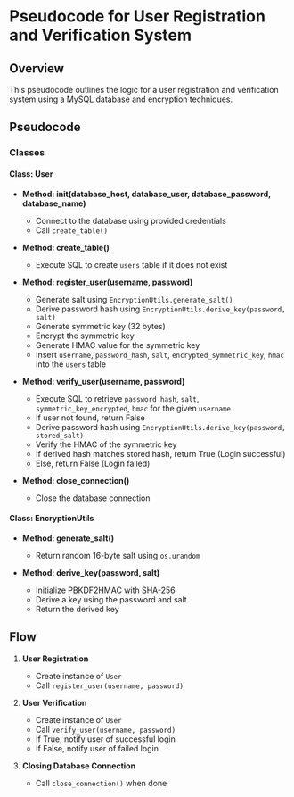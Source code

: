 # Pseudocode for User Registration and Verification System

## Overview
This pseudocode outlines the logic for a user registration and verification system using a MySQL database and encryption techniques.

## Pseudocode

### Classes

#### Class: User

- **Method: __init__(database_host, database_user, database_password, database_name)**
    - Connect to the database using provided credentials
    - Call `create_table()`

- **Method: create_table()**
    - Execute SQL to create `users` table if it does not exist

- **Method: register_user(username, password)**
    - Generate salt using `EncryptionUtils.generate_salt()`
    - Derive password hash using `EncryptionUtils.derive_key(password, salt)`
    - Generate symmetric key (32 bytes)
    - Encrypt the symmetric key
    - Generate HMAC value for the symmetric key
    - Insert `username`, `password_hash`, `salt`, `encrypted_symmetric_key`, `hmac` into the `users` table

- **Method: verify_user(username, password)**
    - Execute SQL to retrieve `password_hash`, `salt`, `symmetric_key_encrypted`, `hmac` for the given `username`
    - If user not found, return False
    - Derive password hash using `EncryptionUtils.derive_key(password, stored_salt)`
    - Verify the HMAC of the symmetric key
    - If derived hash matches stored hash, return True (Login successful)
    - Else, return False (Login failed)

- **Method: close_connection()**
    - Close the database connection

#### Class: EncryptionUtils

- **Method: generate_salt()**
    - Return random 16-byte salt using `os.urandom`

- **Method: derive_key(password, salt)**
    - Initialize PBKDF2HMAC with SHA-256
    - Derive a key using the password and salt
    - Return the derived key

## Flow

1. **User Registration**
    - Create instance of `User`
    - Call `register_user(username, password)`

2. **User Verification**
    - Create instance of `User`
    - Call `verify_user(username, password)`
    - If True, notify user of successful login
    - If False, notify user of failed login

3. **Closing Database Connection**
    - Call `close_connection()` when done
